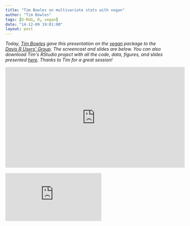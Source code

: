 ```yaml
---
title: "Tim Bowles on multivariate stats with vegan"
author: "Tim Bowles"
tags: [D-RUG, R, vegan]
date: "14-12-09 19:01:00"
layout: post
--- 
```


*Today, [Tim Bowles](http://ucanr.edu/sites/Jackson_Lab/Tim_Bowles/) gave this presentation on the [vegan](http://cran.r-project.org/web/packages/vegan/index.html) package to the [Davis R Users' Group](http://www.noamross.net/davis-r-users-group.html).  The screencast and slides are below.  You can also download Tim's RStudio project with all the code, data, figures, and slides presented [here](https://dl.dropboxusercontent.com/u/3356641/blogstuff/vegan%20tutorial.zip). Thanks to Tim for a great session!*

<iframe width="560" height="315" src="http://www.youtube.com/embed/BEldn3BmqW0" frameborder="0" allowfullscreen></iframe>

<br/>
<br/>

<div class="rpres" style="padding-bottom: 110%;"><iframe src="https://dl.dropboxusercontent.com/u/3356641/blogstuff/vegan-D-RUG.html"
frameborder="0" marginwidth="0" marginheight="0"></iframe></div>

